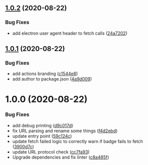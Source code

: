 ## [1.0.2](https://github.com/prototypicalpro/compile-badges-action/compare/v1.0.1...v1.0.2) (2020-08-22)


### Bug Fixes

* add electron user agent header to fetch calls ([24a7202](https://github.com/prototypicalpro/compile-badges-action/commit/24a720260497a9d695818670042436b77d32423c))

## [1.0.1](https://github.com/prototypicalpro/compile-badges-action/compare/v1.0.0...v1.0.1) (2020-08-22)


### Bug Fixes

* add actions branding ([c1544e8](https://github.com/prototypicalpro/compile-badges-action/commit/c1544e87e87e22fecde4e2896a3d70007613fd0c))
* add author to package.json ([4a9d009](https://github.com/prototypicalpro/compile-badges-action/commit/4a9d009c13e3b7f64ef585e54ee795e5899bc7ad))

# 1.0.0 (2020-08-22)


### Bug Fixes

* add debug printing ([d9c017d](https://github.com/prototypicalpro/compile-badges-action/commit/d9c017d3f6ab1292ee55a36117e6f361693903af))
* fix URL parsing and rename some things ([f4d2ebd](https://github.com/prototypicalpro/compile-badges-action/commit/f4d2ebd9679a3b561792f25d884e1c68f45646ed))
* update entry point ([59c124c](https://github.com/prototypicalpro/compile-badges-action/commit/59c124c5ec7aa2799b5d1b8654e1d40a70852cad))
* update fetch failed logic to correctly warn if badge fails to fetch ([3900d7c](https://github.com/prototypicalpro/compile-badges-action/commit/3900d7c25f49be186b68c1898ea9ed43d08f26f4))
* update URL protocol check ([cc7fa93](https://github.com/prototypicalpro/compile-badges-action/commit/cc7fa935cf2c054187d9b822cd0a89a04a044367))
* Upgrade dependencies and fix linter ([c8a485f](https://github.com/prototypicalpro/compile-badges-action/commit/c8a485f4a9acf21acfe8127c64a446a2258d4fd2))

